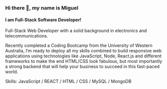 ### Hi there 👋, my name is Miguel
#### I am Full-Stack Software Developer!
Full-Stack Web Developer with a solid background in electronics and telecommunications.

Recently completed a Coding Bootcamp from the University of Western Australia, I’m ready to deploy all my skills combined to build responsive web applications using technologies like JavaScript, Node, React.js and different frameworks to make the end HTML/CSS look fabulous, but most importantly a strong backend that will help your business to succeed in this fast-paced world.


Skills: JavaScript / REACT / HTML / CSS / MySQL / MongoDB






